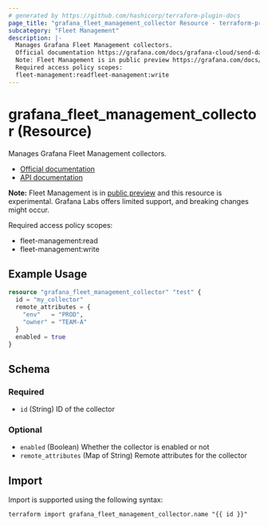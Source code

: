 ```yaml
---
# generated by https://github.com/hashicorp/terraform-plugin-docs
page_title: "grafana_fleet_management_collector Resource - terraform-provider-grafana"
subcategory: "Fleet Management"
description: |-
  Manages Grafana Fleet Management collectors.
  Official documentation https://grafana.com/docs/grafana-cloud/send-data/fleet-management/API documentation https://grafana.com/docs/grafana-cloud/send-data/fleet-management/api-reference/collector-api/
  Note: Fleet Management is in public preview https://grafana.com/docs/release-life-cycle/#public-preview and this resource is experimental. Grafana Labs offers limited support, and breaking changes might occur.
  Required access policy scopes:
  fleet-management:readfleet-management:write
---
```


# grafana_fleet_management_collector (Resource)

Manages Grafana Fleet Management collectors.

* [Official documentation](https://grafana.com/docs/grafana-cloud/send-data/fleet-management/)
* [API documentation](https://grafana.com/docs/grafana-cloud/send-data/fleet-management/api-reference/collector-api/)

**Note:** Fleet Management is in [public preview](https://grafana.com/docs/release-life-cycle/#public-preview) and this resource is experimental. Grafana Labs offers limited support, and breaking changes might occur.

Required access policy scopes:

* fleet-management:read
* fleet-management:write

## Example Usage

```terraform
resource "grafana_fleet_management_collector" "test" {
  id = "my_collector"
  remote_attributes = {
    "env"   = "PROD",
    "owner" = "TEAM-A"
  }
  enabled = true
}
```

<!-- schema generated by tfplugindocs -->
## Schema

### Required

- `id` (String) ID of the collector

### Optional

- `enabled` (Boolean) Whether the collector is enabled or not
- `remote_attributes` (Map of String) Remote attributes for the collector

## Import

Import is supported using the following syntax:

```shell
terraform import grafana_fleet_management_collector.name "{{ id }}"
```
